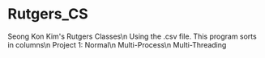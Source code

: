 # Rutgers_CS
Seong Kon Kim's Rutgers Classes\n
Using the .csv file. This program sorts in columns\n
Project 1: Normal\n
Multi-Process\n
Multi-Threading
